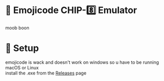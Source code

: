 # 🎱 Emojicode CHIP-8️⃣ Emulator
moob boon

# 🔨 Setup
emojicode is wack and doesn't work on windows so u have to be running macOS or Linux <br>
install the .exe from the [Releases](https://github.com/siddkhannaa/chip8-emu/releases) page

